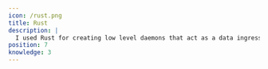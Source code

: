 ```yaml
---
icon: /rust.png
title: Rust
description: |
  I used Rust for creating low level daemons that act as a data ingresses for batch insertions into datastores
position: 7
knowledge: 3
---
```


